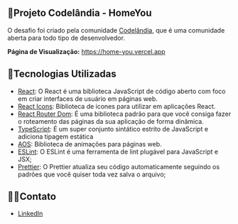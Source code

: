 ## 📍Projeto Codelândia - HomeYou
O desafio foi criado pela comunidade [Codelândia](https://discord.gg/wNCWTVuxyz), que é uma comunidade aberta para todo tipo de desenvolvedor.

**Página de Visualização:** https://home-you.vercel.app


## 🧩Tecnologias Utilizadas

 - [React](https://pt-br.reactjs.org): O React é uma biblioteca JavaScript de código aberto com foco em criar interfaces de usuário em páginas web.
 - [React Icons](https://react-icons.github.io/react-icons): Biblioteca de icones para utilizar em aplicações React.
 - [React Router Dom](https://reactrouter.com): É uma biblioteca padrão para que você consiga fazer o roteamento das páginas da sua aplicação de forma dinâmica.
 - [TypeScript](https://www.typescriptlang.org): É um super conjunto sintático estrito de JavaScript e adiciona tipagem estática
 - [AOS](https://michalsnik.github.io/aos/): Biblioteca de animações para páginas web.
  - [ESLint](https://eslint.org): O ESLint é uma ferramenta de lint plugável para JavaScript e JSX;
 - [Prettier](https://prettier.io): O Prettier atualiza seu código automaticamente seguindo os padrões que você quiser toda vez salva o arquivo;

## 👋🏼Contato

 - [LinkedIn](https://www.linkedin.com/in/clara-dinato-b86774207/)
